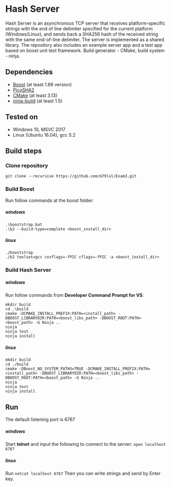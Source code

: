 # Hash Server
Hash Server is an asynchronous TCP server that receives platform-specific strings with the end of line delimiter specified for the current platform (Windows/Linux), and sends back a SHA256 hash of the received string with the same end-of-line delimiter.
The server is implemented as a shared library. The repository also includes an example server app and a test app based on boost unit test framework.
Build generator - CMake, build system - ninja.


## Dependencies
- [Boost](https://www.boost.org/) (at least 1.66 version)
- [PicoSHA2](https://github.com/okdshin/PicoSHA2)
- [CMake](https://cmake.org/) (at least 3.13)
- [ninja-build](https://ninja-build.org/) (at least 1.5)

## Tested on
- Windows 10, MSVC 2017 
- Linux (Ubuntu 16.04), gcc 5.2

## Build steps
### Clone repository
`git clone --recursive https://github.com/m79lol/Exam3.git`

### Build Boost
Run follow commands at the boost folder:
##### windows
~~~
.\booststrap.bat
.\b2 --build-type=complete <boost_install_dir>
~~~
##### linux
~~~
./booststrap
./b2 toolset=gcc cxxflags=-fPIC cflags=-fPIC -a <boost_install_dir>
~~~

### Build Hash Server
##### windows
Run follow commands from **Developer Command Prompt for VS**:
~~~
mkdir build
cd .\build
cmake -DCMAKE_INSTALL_PREFIX:PATH=<install_path> -DBOOST_LIBRARYDIR:PATH=<boost_libs_path> -DBOOST_ROOT:PATH=<boost_path> -G Ninja ..
ninja
ninja test
ninja install
~~~
##### linux
~~~
mkdir build
cd ./build
cmake -DBoost_NO_SYSTEM_PATHS=TRUE -DCMAKE_INSTALL_PREFIX:PATH=<install_path> -DBOOST_LIBRARYDIR:PATH=<boost_libs_path> -DBOOST_ROOT:PATH=<boost_path> -G Ninja ..
ninja
ninja test
ninja install
~~~

## Run
The default listening port is 6767
##### windows
Start **telnet** and input the following to connect to the server: `open localhost 6767`
##### linux
Run `netcat localhost 6767`
Then you can write strings and send by Enter key.
